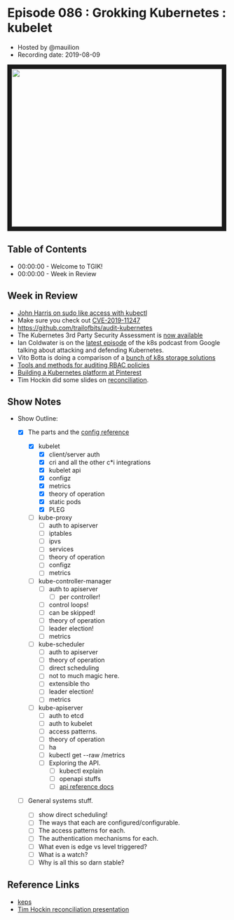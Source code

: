 # Episode 086 : Grokking Kubernetes : kubelet

- Hosted by @mauilion
- Recording date: 2019-08-09

<!--- Thumbnailed embed of the video, n8Xo_ghCIOSY is the video id from the youtube url --->

<a href="https://www.youtube.com/watch?v=CKpSyl5vgK8
" target="_blank"><img src="http://img.youtube.com/vi/CKpSyl5vgK8/hqdefault.jpg" width="480" height="360" border="10" /></a>

## Table of Contents

- 00:00:00 - Welcome to TGIK!
- 00:00:00 - Week in Review

## Week in Review

- [John Harris on sudo like access with kubectl](https://johnharris.io/2019/08/least-privilege-in-kubernetes-using-impersonation/)
- Make sure you check out [CVE-2019-11247](https://www.stackrox.com/post/2019/08/how-to-remediate-kubernetes-security-vulnerability-cve-2019-11247/)
- https://github.com/trailofbits/audit-kubernetes
- The Kubernetes 3rd Party Security Assessment is [now available](https://www.cncf.io/blog/2019/08/06/open-sourcing-the-kubernetes-security-audit/)
- Ian Coldwater is on the [latest episode](https://kubernetespodcast.com/episode/065-attacking-and-defending-kubernetes/) of the k8s podcast from Google talking about attacking and defending Kubernetes.
- Vito Botta is doing a comparison of a [bunch of k8s storage solutions](http://vitobotta.com/2019/08/06/kubernetes-storage-openebs-rook-longhorn-storageos-robin-portworx/)
- [Tools and methods for auditing RBAC policies](https://www.nccgroup.trust/us/about-us/newsroom-and-events/blog/2019/august/tools-and-methods-for-auditing-kubernetes-rbac-policies/)
- [Building a Kubernetes platform at Pinterest](https://medium.com/pinterest-engineering/building-a-kubernetes-platform-at-pinterest-fb3d9571c948)
- Tim Hockin did some slides on [reconciliation](https://speakerdeck.com/thockin/kubernetes-what-is-reconciliation). 

## Show Notes
- Show Outline:
    - [x] The parts and the [config reference](https://kubernetes.io/docs/reference/#config-reference)
        
        - [x] kubelet
            - [x] client/server auth
            - [x] cri and all the other c\*i integrations
            - [x] kubelet api
            - [x] configz
            - [x] metrics
            - [x] theory of operation
            - [x] static pods
            - [x] PLEG
              
        - [ ] kube-proxy
            - [ ] auth to apiserver
            - [ ] iptables
            - [ ] ipvs
            - [ ] services
            - [ ] theory of operation
            - [ ] configz
            - [ ] metrics
        
        - [ ] kube-controller-manager
            - [ ] auth to apiserver
                - [ ] per controller!
            - [ ] control loops!
            - [ ] can be skipped!
            - [ ] theory of operation
            - [ ] leader election!
            - [ ] metrics
        
        - [ ] kube-scheduler
            - [ ] auth to apiserver
            - [ ] theory of operation
            - [ ] direct scheduling
            - [ ] not to much magic here.
            - [ ] extensible tho
            - [ ] leader election!
            - [ ] metrics
    
        - [ ] kube-apiserver
            - [ ] auth to etcd
            - [ ] auth to kubelet
            - [ ] access patterns.
            - [ ] theory of operation
            - [ ] ha
            - [ ] kubectl get --raw /metrics
            - [ ] Exploring the API.
                - [ ] kubectl explain
                - [ ] openapi stuffs
                - [ ] [api reference docs](https://kubernetes.io/docs/reference/using-api/api-concepts)
        
    - [ ] General systems stuff.
        - [ ] show direct scheduling!
        - [ ] The ways that each are configured/configurable.
        - [ ] The access patterns for each.
        - [ ] The authentication mechanisms for each.
        - [ ] What even is edge vs level triggered?
        - [ ] What is a watch?
        - [ ] Why is all this so darn stable?

## Reference Links
- [keps](https://github.com/kubernetes/enhancements)
- [Tim Hockin reconciliation presentation](https://speakerdeck.com/thockin/kubernetes-what-is-reconciliation)
